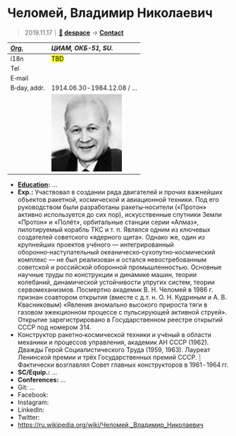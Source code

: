 # Челомей, Владимир Николаевич
> 2019.11.17 ┊ **[🚀](../index/index.md) [despace](index.md)** → **[Contact](contact.md)**

|*[Org.](contact.md)*|*ЦИАМ, ОКБ-51, SU.*|
|:--|:--|
|i18n| <mark>TBD</mark> |
|Tel| |
|E‑mail| |
|B‑day, addr.| 1914.06.30 ‑ 1984.12.08 / … |
|| [![](f/contact/c/chelomey_001_photo_thumb.jpg)](f/contact/c/chelomey_001_photo.jpg)|

   - **[Education](edu.md):** …
   - **Exp.:** Участвовал в создании ряда двигателей и прочих важнейших объектов ракетной, космической и авиационной техники. Под его руководством были разработаны ракеты‑носители («Протон» активно используется до сих пор), искусственные спутники Земли «Протон» и «Полёт», орбитальные станции серии «Алмаз», пилотируемый корабль ТКС и т. п. Являлся одним из ключевых создателей советского «ядерного щита». Однако же, один из крупнейших проектов учёного — интегрированный оборонно‑наступательный океаническо‑сухопутно‑космический комплекс — не был реализован и остался невостребованным советской и российской оборонной промышленностью. Основные научные труды по конструкции и динамике машин, теории колебаний, динамической устойчивости упругих систем, теории сервомеханизмов. Посмертно академик В. Н. Челомей в 1986 г. признан соавтором открытия (вместе с д.т. н. О. Н. Кудриным и А. В. Квасниковым) «Явления аномально высокого прироста тяги в газовом эжекционном процессе с пульсирующей активной струей». Открытие зарегистрировано в Государственном реестре открытий СССР под номером 314.
   - Конструктор ракетно‑космической техники и учёный в области механики и процессов управления, академик АН СССР (1962). Дважды Герой Социалистического Труда (1959, 1963). Лауреат Ленинской премии и трёх Государственных премий СССР. ┊ Фактически возглавлял Совет главных конструкторов в 1961 ‑ 1964 гг.
   - **SC/Equip.:** …
   - **Conferences:** …
   - Git: …
   - Facebook: 
   - Instagram: 
   - LinkedIn: 
   - Twitter: 
   - <https://ru.wikipedia.org/wiki/Челомей,_Владимир_Николаевич>
